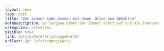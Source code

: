 ```yaml
---
layout: news
tags: post
title: "Der Sommer kann kommen mit neuen Orten zum Abkühlen"
metaDescription: So langsam nimmt der Sommer Fahrt auf und die Temnperaturen steigen. In der Stadt, in der sich die Wärme staut und der Aufenthalt insbesondere für vulnerable Gruppen zu einer echten Belastungsprobe werden kann, ist es hilfrich zu wissen, wo man kühle und erfrischende Orte finden kann. Die Berliner Erfrischungskarte der ODIS lädt seit einigen Jahren Berliner:innen und Besucher:innen ein, kühle Orte zu entdecken, an denen die Akkus wieder aufgeladen werden können. Wir haben der Erfrischungskarte ein Datenupdate verpasst und zum Beispiel Sitzbänke, Trinkbrunnen und Badestellen aktualisiert. Neu hinzugekommen ist der offene Datensatz zu öffentlichen Toiletten. Wir laden euch ein, die Erfrischungskarte neu zu erkunden und freuen uns mit euch auf den Berliner Sommer. 
categories: aktuelles
visible: true
link: /projekte/erfrischungskarte/
urlText: Zur Erfrischungskarte
---
```

